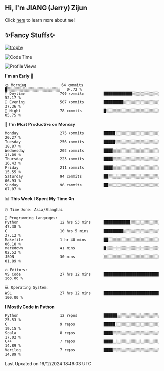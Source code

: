 ## Hi, I'm JIANG (Jerry) Zijun

Click [here](https://jzjerry.github.io/about/) to learn more about me!

## ✨Fancy Stuffs✨
[![trophy](https://github-profile-trophy.vercel.app/?username=jzjerry&theme=onedark)](https://github.com/ryo-ma/github-profile-trophy)
<!--START_SECTION:waka-->
![Code Time](http://img.shields.io/badge/Code%20Time-911%20hrs%2024%20mins-blue)

![Profile Views](http://img.shields.io/badge/Profile%20Views-0-blue)

**I'm an Early 🐤** 

```text
🌞 Morning                64 commits          █░░░░░░░░░░░░░░░░░░░░░░░░   04.72 % 
🌆 Daytime                708 commits         █████████████░░░░░░░░░░░░   52.17 % 
🌃 Evening                507 commits         █████████░░░░░░░░░░░░░░░░   37.36 % 
🌙 Night                  78 commits          █░░░░░░░░░░░░░░░░░░░░░░░░   05.75 % 
```
📅 **I'm Most Productive on Monday** 

```text
Monday                   275 commits         █████░░░░░░░░░░░░░░░░░░░░   20.27 % 
Tuesday                  256 commits         █████░░░░░░░░░░░░░░░░░░░░   18.87 % 
Wednesday                202 commits         ████░░░░░░░░░░░░░░░░░░░░░   14.89 % 
Thursday                 223 commits         ████░░░░░░░░░░░░░░░░░░░░░   16.43 % 
Friday                   211 commits         ████░░░░░░░░░░░░░░░░░░░░░   15.55 % 
Saturday                 94 commits          ██░░░░░░░░░░░░░░░░░░░░░░░   06.93 % 
Sunday                   96 commits          ██░░░░░░░░░░░░░░░░░░░░░░░   07.07 % 
```


📊 **This Week I Spent My Time On** 

```text
🕑︎ Time Zone: Asia/Shanghai

💬 Programming Languages: 
Python                   12 hrs 53 mins      ████████████░░░░░░░░░░░░░   47.38 % 
C                        10 hrs 5 mins       █████████░░░░░░░░░░░░░░░░   37.12 % 
Makefile                 1 hr 40 mins        ██░░░░░░░░░░░░░░░░░░░░░░░   06.18 % 
Markdown                 41 mins             █░░░░░░░░░░░░░░░░░░░░░░░░   02.52 % 
JSON                     30 mins             ░░░░░░░░░░░░░░░░░░░░░░░░░   01.89 % 

🔥 Editors: 
VS Code                  27 hrs 12 mins      █████████████████████████   100.00 % 

💻 Operating System: 
WSL                      27 hrs 12 mins      █████████████████████████   100.00 % 
```

**I Mostly Code in Python** 

```text
Python                   12 repos            ██████░░░░░░░░░░░░░░░░░░░   25.53 % 
C                        9 repos             █████░░░░░░░░░░░░░░░░░░░░   19.15 % 
Scala                    8 repos             ████░░░░░░░░░░░░░░░░░░░░░   17.02 % 
C++                      7 repos             ████░░░░░░░░░░░░░░░░░░░░░   14.89 % 
Verilog                  7 repos             ████░░░░░░░░░░░░░░░░░░░░░   14.89 % 
```




 Last Updated on 16/12/2024 18:46:03 UTC
<!--END_SECTION:waka-->
